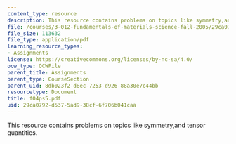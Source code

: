 ```yaml
---
content_type: resource
description: This resource contains problems on topics like symmetry,and tensor quantities.
file: /courses/3-012-fundamentals-of-materials-science-fall-2005/29ca0792d5375ad938cf6f706b041caa_f04ps5.pdf
file_size: 113632
file_type: application/pdf
learning_resource_types:
- Assignments
license: https://creativecommons.org/licenses/by-nc-sa/4.0/
ocw_type: OCWFile
parent_title: Assignments
parent_type: CourseSection
parent_uid: 8db023f2-d8ec-7253-d926-88a30e7c44bb
resourcetype: Document
title: f04ps5.pdf
uid: 29ca0792-d537-5ad9-38cf-6f706b041caa
---
```

This resource contains problems on topics like symmetry,and tensor quantities.
